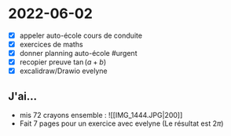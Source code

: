 # 2022-06-02

 - [x] appeler auto-école cours de conduite
 - [x] exercices de maths
 - [x] donner planning auto-école #urgent
 - [x] recopier preuve $\tan(a+b)$ 
 - [x] excalidraw/Drawio evelyne

## J'ai...

 - mis 72 crayons ensemble : 
      ![[IMG_1444.JPG|200]]
 - Fait 7 pages pour un exercice avec evelyne (Le résultat est $2\pi$)



